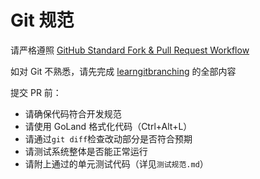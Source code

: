 # Git 规范

请严格遵照 [GitHub Standard Fork & Pull Request Workflow](https://gist.github.com/Chaser324/ce0505fbed06b947d962)

如对 Git 不熟悉，请先完成 [learngitbranching](https://learngitbranching.js.org/) 的全部内容

提交 PR 前：

- 请确保代码符合开发规范
- 请使用 GoLand 格式化代码（Ctrl+Alt+L）
- 请通过`git diff`检查改动部分是否符合预期
- 请测试系统整体是否能正常运行
- 请附上通过的单元测试代码（详见`测试规范.md`）
